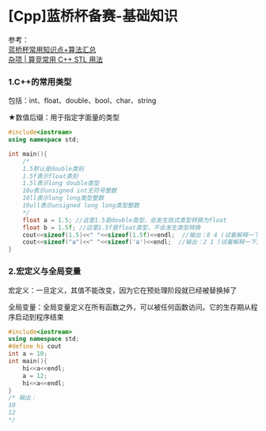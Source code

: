 # [Cpp]蓝桥杯备赛-基础知识

参考：  
[蓝桥杯常用知识点+算法汇总](https://www.cnblogs.com/csx-zzh/p/13821900.html)   
[杂项 | 算竞常用 C++ STL 用法](https://io.zouht.com/154.html)


### 1.C++的常用类型
包括：int、float、double、bool、char、string

★数值后缀：用于指定字面量的类型
```C++
#include<iostream>
using namespace std;

int main(){
    /*
    1.5默认是double类别
    1.5f表示float类别
    1.5l表示long double类型
    10u表示unsigned int无符号整数
    10ll表示long long类型整数
    10ull表示unsigned long long类型整数
    */
    float a = 1.5; //这里1.5是double类型，会发生隐式类型转换为float
    float b = 1.5f; //这里1.5f是float类型，不会发生类型转换
    cout<<sizeof(1.5)<<" "<<sizeof(1.5f)<<endl;  //输出：8 4 (试着解释一下这是为什么？)
    cout<<sizeof("a")<<" "<<sizeof('a')<<endl;  //输出：2 1 (试着解释一下这是为什么？)
}
```
### 2.宏定义与全局变量

宏定义：一旦定义，其值不能改变，因为它在预处理阶段就已经被替换掉了

全局变量：全局变量定义在所有函数之外，可以被任何函数访问。它的生存期从程序启动到程序结束

```C++
#include<iostream>
using namespace std;
#define hi cout
int a = 10;
int main(){
    hi<<a<<endl;
    a = 12;
    hi<<a<<endl; 
}
/* 输出：
10
12
*/
```
